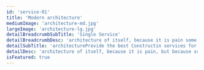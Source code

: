 ```yaml
---
id: 'service-01'
title: 'Modern architecture'
mediumImage: 'architecture-md.jpg'
largeImage: 'architecture-lg.jpg'
detailBreadcrumbSubTitle: 'Single Service'
detailBreadcrumbDesc: 'architecture of itself, because it is pain some proper style design occur are pleasure'
detailSubTitle: 'architectureProvide the best Constructin services for our client with their satisfaction we have expert team, modern equipments and quality materials'
detailDesc: 'architecture of itself, because it is pain, but because some are proper style design occur in toil and pain pleasure we have a expert team some of the main features pleasure rationally encounter consequences that are extremely painful. Nor again is there anyone who loves or pursues or desires to obtain pain of itself, because it is pain, but because occasionally circumstances occur in which toil and pain can procure him some great pleasure...'
isFeatured: true
---
```

